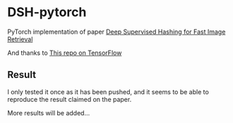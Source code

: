 # DSH-pytorch
PyTorch implementation of paper [Deep Supervised Hashing for Fast Image Retrieval](https://www.cv-foundation.org/openaccess/content_cvpr_2016/papers/Liu_Deep_Supervised_Hashing_CVPR_2016_paper.pdf)

And thanks to [This repo on TensorFlow](https://github.com/yg33717/DSH_tensorflow)

## Result
I only tested it once as it has been pushed, and it seems to be able to reproduce the result claimed on the paper.

More results will be added...